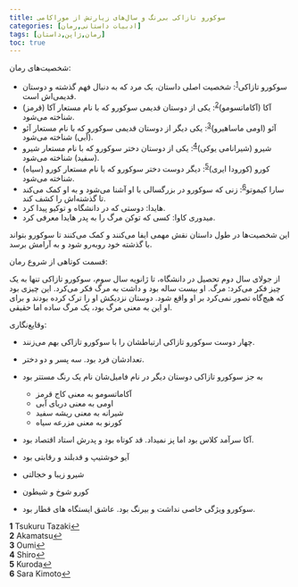 ```yaml
---
title: سوکورو تازاکی بی‌رنگ و سال‌های زیارتش از موراکامی
categories: [ادبیات داستانی,رمان]
tags: [رمان,ژاپن,داستان]
toc: true
---
```


شخصیت‌های رمان:

- سوکورو تازاکی<sup id="a1">[1](#f1)</sup>: شخصیت اصلی داستان، یک مرد که به دنبال فهم گذشته و دوستان قدیمی‌اش است.
- آکا (آکاماتسومو)<sup id="a2">[2](#f2)</sup>: یکی از دوستان قدیمی سوکورو که با نام مستعار آکا (قرمز) شناخته می‌شود.
- آئو (اومی ماساهیرو)<sup id="a3">[3](#f3)</sup>: یکی دیگر از دوستان قدیمی سوکورو که با نام مستعار آئو (آبی) شناخته می‌شود.
- شیرو (شیرانامی یوکی)<sup id="a4">[4](#f4)</sup>: یکی از دوستان دختر سوکورو که با نام مستعار شیرو (سفید) شناخته می‌شود.
- کورو (کورودا ایری)<sup id="a5">[5](#f5)</sup>: دیگر دوست دختر سوکورو که با نام مستعار کورو (سیاه) شناخته می‌شود.
- سارا کیموتو<sup id="a6">[6](#f6)</sup>: زنی که سوکورو در بزرگسالی با او آشنا می‌شود و به او کمک می‌کند تا گذشته‌اش را کشف کند.
- هایدا: دوستی که در دانشگاه و توکیو پیدا کرد.
- میدوری کاوا:‌ کسی که توکن مرگ را به پدر هایدا معرفی کرد.

این شخصیت‌ها در طول داستان نقش مهمی ایفا می‌کنند و کمک می‌کنند تا سوکورو بتواند با گذشته خود رو‌به‌رو شود و به آرامش برسد.

قسمت کوتاهی از شروع رمان:

از جولای سال دوم تحصیل در دانشگاه، تا ژانویه سال سوم، سوکورو تازاکی تنها به یک چیز فکر می‌کرد: مرگ. او بیست ساله بود و داشت به مرگ فکر می‌کرد. این چیزی بود که هیچ‌گاه تصور نمی‌کرد بر او واقع شود. دوستان نزدیکش او را ترک کرده بودند و برای او این به معنی مرگ بود، یک مرگ ساده اما حقیقی.

وقایع‌نگاری:

- چهار دوست سوکورو تازاکی ارتباطشان را با سوکورو تازاکی بهم می‌زنند.
- تعدادشان فرد بود. سه پسر و دو دختر.
- به جز سوکورو تازاکی دوستان دیگر در نام فامیل‌شان نام یک رنگ مستتر بود
    - آکاماتسومو به معنی کاج قرمز
    - اومی به معنی دریای آبی
    - شیرانه به معنی ریشه سفید
    - کورنو به معنی مزرعه سیاه
    

- آکا سرآمد کلاس بود اما پز نمیداد. قد کوتاه بود و پدرش استاد اقتصاد بود. 
- آیو خوشتیپ و قدبلند و رقابتی بود
- شیرو زیبا و خجالتی
- کورو شوخ و شیطون
- سوکورو ویژگی خاصی نداشت و بیرنگ بود. عاشق ایستگاه های قطار بود. 



<b id="f1">1</b> <span class="footnote">Tsukuru Tazaki</span>[↩](#a1)
<br><b id="f2">2</b> <span class="footnote">Akamatsu</span>[↩](#a2)
<br><b id="f3">3</b> <span class="footnote">Oumi</span>[↩](#a3)
<br><b id="f4">4</b> <span class="footnote">Shiro</span>[↩](#a4)
<br><b id="f5">5</b> <span class="footnote">Kuroda</span>[↩](#a5)
<br><b id="f6">6</b> <span class="footnote">Sara Kimoto</span>[↩](#a6)